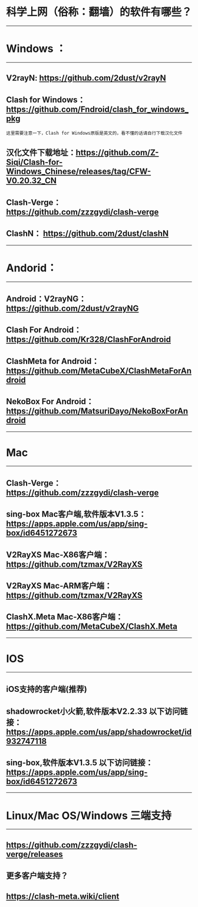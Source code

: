 # 科学上网（俗称：翻墙）的软件有哪些？
-------------------------------------
# Windows ：
-------------------------------------
## V2rayN: https://github.com/2dust/v2rayN

## Clash for Windows：https://github.com/Fndroid/clash_for_windows_pkg

    这里需要注意一下，Clash for Windows原版是英文的，看不懂的话请自行下载汉化文件

## 汉化文件下载地址：https://github.com/Z-Siqi/Clash-for-Windows_Chinese/releases/tag/CFW-V0.20.32_CN

## Clash-Verge： https://github.com/zzzgydi/clash-verge

## ClashN： https://github.com/2dust/clashN
-------------------------------------
# Andorid：
-------------------------------------
## Android：V2rayNG： https://github.com/2dust/v2rayNG

## Clash For Android： https://github.com/Kr328/ClashForAndroid

## ClashMeta for Android： https://github.com/MetaCubeX/ClashMetaForAndroid

## NekoBox For Android： https://github.com/MatsuriDayo/NekoBoxForAndroid
-------------------------------------
# Mac
-------------------------------------
## Clash-Verge： https://github.com/zzzgydi/clash-verge

## sing-box Mac客户端,软件版本V1.3.5： https://apps.apple.com/us/app/sing-box/id6451272673

## V2RayXS Mac-X86客户端： https://github.com/tzmax/V2RayXS

## V2RayXS Mac-ARM客户端： https://github.com/tzmax/V2RayXS

## ClashX.Meta Mac-X86客户端： https://github.com/MetaCubeX/ClashX.Meta
-------------------------------------
# IOS
-------------------------------------
iOS支持的客户端(推荐)
-------------------------------------
## shadowrocket小火箭,软件版本V2.2.33 以下访问链接： https://apps.apple.com/us/app/shadowrocket/id932747118

## sing-box,软件版本V1.3.5 以下访问链接： https://apps.apple.com/us/app/sing-box/id6451272673
-------------------------------------
# Linux/Mac OS/Windows 三端支持
-------------------------------------
https://github.com/zzzgydi/clash-verge/releases
-------------------------------------
更多客户端支持？
-------------------------------------
https://clash-meta.wiki/client
-------------------------------------
